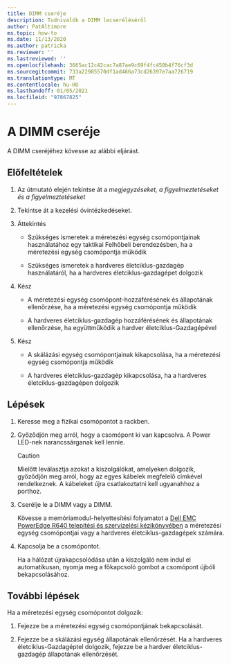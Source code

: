 ```yaml
---
title: DIMM cseréje
description: Tudnivalók a DIMM lecseréléséről
author: PatAltimore
ms.topic: how-to
ms.date: 11/13/2020
ms.author: patricka
ms.reviewer: ''
ms.lastreviewed: ''
ms.openlocfilehash: 3665ac12c42cac7a87ae9c69f4fc450b4f76cf3d
ms.sourcegitcommit: 733a22985570df1ad466a73cd26397e7aa726719
ms.translationtype: MT
ms.contentlocale: hu-HU
ms.lasthandoff: 01/05/2021
ms.locfileid: "97867825"
---
```

# <a name="replacing-a-dimm"></a>A DIMM cseréje

A DIMM cseréjéhez kövesse az alábbi eljárást.

## <a name="prerequisites"></a>Előfeltételek

1.  Az útmutató elején tekintse át a *megjegyzéseket, a figyelmeztetéseket és a figyelmeztetéseket*

2.  Tekintse át a kezelési óvintézkedéseket.

3.  Áttekintés

    -   Szükséges ismeretek a méretezési egység csomópontjainak használatához egy taktikai Felhőbeli berendezésben, ha a méretezési egység csomópontja működik

    -   Szükséges ismeretek a hardveres életciklus-gazdagép használatáról, ha a hardveres életciklus-gazdagépet dolgozik

4.  Kész

    -   A méretezési egység csomópont-hozzáférésének és állapotának ellenőrzése, ha a méretezési egység csomópontja működik

    -   A hardveres életciklus-gazdagép hozzáférésének és állapotának ellenőrzése, ha együttműködik a hardver életciklus-Gazdagépével

5.  Kész

    -   A skálázási egység csomópontjainak kikapcsolása, ha a méretezési egység csomópontja működik

    -   A hardveres életciklus-gazdagép kikapcsolása, ha a hardveres életciklus-gazdagépen dolgozik

## <a name="steps"></a>Lépések

1.  Keresse meg a fizikai csomópontot a rackben.

2.  Győződjön meg arról, hogy a csomópont ki van kapcsolva. A Power LED-nek narancssárganak kell lennie.

    > [!CAUTION]
    > Mielőtt leválasztja azokat a kiszolgálókat, amelyeken dolgozik, győződjön meg arról, hogy az egyes kábelek megfelelő címkével rendelkeznek. A kábeleket újra csatlakoztatni kell ugyanahhoz a porthoz.
    
3.  Cserélje le a DIMM vagy a DIMM.

    Kövesse a memóriamodul-helyettesítési folyamatot a [Dell EMC PowerEdge R640 telepítési és szervizelési kézikönyvében](https://www.dell.com/support/manuals/us/en/04/poweredge-r640/per640_ism_pub/dell-emc-poweredge-r640-overview?guid=guid-f39be9ba-158c-45e3-b8b1-f07bb750d6d4) a méretezési egység csomópontjai vagy a hardveres életciklus-gazdagépek számára.
    
4.  Kapcsolja be a csomópontot.

    Ha a hálózat újrakapcsolódása után a kiszolgáló nem indul el automatikusan, nyomja meg a főkapcsoló gombot a csomópont újbóli bekapcsolásához.
    
## <a name="next-steps"></a>További lépések

Ha a méretezési egység csomópontot dolgozik:

1.  Fejezze be a méretezési egység csomópontjának bekapcsolását.

2.  Fejezze be a skálázási egység állapotának ellenőrzését. Ha a hardveres életciklus-Gazdagéptel dolgozik, fejezze be a hardver életciklus-gazdagép állapotának ellenőrzését.
    
